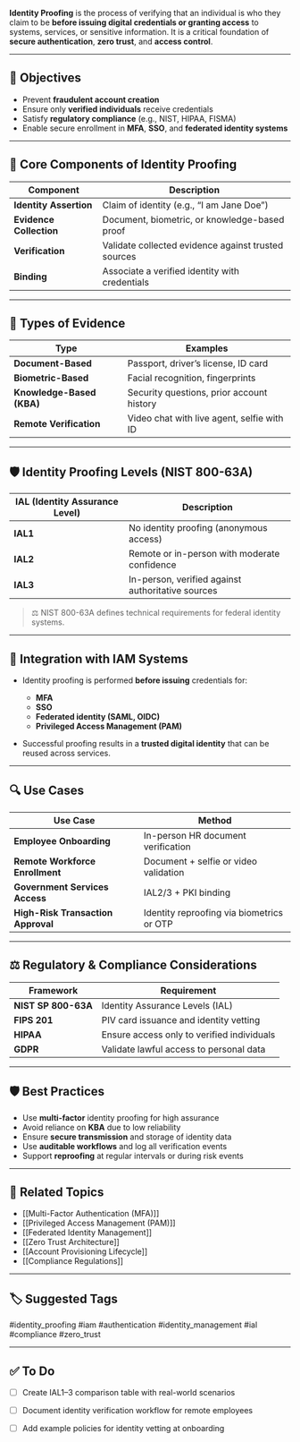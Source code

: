 **Identity Proofing** is the process of verifying that an individual is who they claim to be **before issuing digital credentials or granting access** to systems, services, or sensitive information. It is a critical foundation of **secure authentication**, **zero trust**, and **access control**.

---

## 🎯 Objectives

- Prevent **fraudulent account creation**  
- Ensure only **verified individuals** receive credentials  
- Satisfy **regulatory compliance** (e.g., NIST, HIPAA, FISMA)  
- Enable secure enrollment in **MFA**, **SSO**, and **federated identity systems**

---

## 🧱 Core Components of Identity Proofing

| Component             | Description                                       |
|------------------------|---------------------------------------------------|
| **Identity Assertion** | Claim of identity (e.g., “I am Jane Doe”)        |
| **Evidence Collection**| Document, biometric, or knowledge-based proof    |
| **Verification**       | Validate collected evidence against trusted sources |
| **Binding**            | Associate a verified identity with credentials   |

---

## 🧰 Types of Evidence

| Type                     | Examples                                      |
|--------------------------|-----------------------------------------------|
| **Document-Based**       | Passport, driver’s license, ID card           |
| **Biometric-Based**      | Facial recognition, fingerprints               |
| **Knowledge-Based (KBA)**| Security questions, prior account history     |
| **Remote Verification**  | Video chat with live agent, selfie with ID    |

---

## 🛡 Identity Proofing Levels (NIST 800-63A)

| IAL (Identity Assurance Level) | Description                                            |
|--------------------------------|--------------------------------------------------------|
| **IAL1**                       | No identity proofing (anonymous access)                |
| **IAL2**                       | Remote or in-person with moderate confidence           |
| **IAL3**                       | In-person, verified against authoritative sources      |

> ⚖️ NIST 800-63A defines technical requirements for federal identity systems.

---

## 🔐 Integration with IAM Systems

- Identity proofing is performed **before issuing** credentials for:
  - **MFA**
  - **SSO**
  - **Federated identity (SAML, OIDC)**
  - **Privileged Access Management (PAM)**

- Successful proofing results in a **trusted digital identity** that can be reused across services.

---

## 🔍 Use Cases

| Use Case                        | Method                                               |
|----------------------------------|------------------------------------------------------|
| **Employee Onboarding**          | In-person HR document verification                   |
| **Remote Workforce Enrollment**  | Document + selfie or video validation                |
| **Government Services Access**   | IAL2/3 + PKI binding                                 |
| **High-Risk Transaction Approval**| Identity reproofing via biometrics or OTP           |

---

## ⚖️ Regulatory & Compliance Considerations

| Framework         | Requirement                                       |
|-------------------|---------------------------------------------------|
| **NIST SP 800-63A** | Identity Assurance Levels (IAL)                 |
| **FIPS 201**       | PIV card issuance and identity vetting           |
| **HIPAA**          | Ensure access only to verified individuals       |
| **GDPR**           | Validate lawful access to personal data          |

---

## 🛡 Best Practices

- Use **multi-factor** identity proofing for high assurance  
- Avoid reliance on **KBA** due to low reliability  
- Ensure **secure transmission** and storage of identity data  
- Use **auditable workflows** and log all verification events  
- Support **reproofing** at regular intervals or during risk events

---

## 🧠 Related Topics

- [[Multi-Factor Authentication (MFA)]]
- [[Privileged Access Management (PAM)]]
- [[Federated Identity Management]]
- [[Zero Trust Architecture]]
- [[Account Provisioning Lifecycle]]
- [[Compliance Regulations]]

---

## 🏷 Suggested Tags

#identity_proofing #iam #authentication #identity_management #ial #compliance #zero_trust

---

## ✅ To Do

- [ ] Create IAL1–3 comparison table with real-world scenarios
- [ ] Document identity verification workflow for remote employees
- [ ] Add example policies for identity vetting at onboarding

